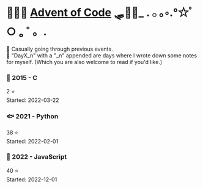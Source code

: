 # 🦌🦌🦌 [Advent of Code](https://adventofcode.com/) 🛷🎅🎁_ . 𓂂 ｡◦.°☆ﾟ○ ₒ ˚ 。.

🛀 Casually going through previous events.\
📝 "DayX_n" with a "_n" appended are days where I wrote down some notes for myself. (Which you are also welcome to read if you'd like.)

### 🎄 2015 - C
2 ⭐\
Started: 2022-03-22

### 🐟 2021 - Python
38 ⭐\
Started: 2022-02-01

### 🌳 2022 - JavaScript
40 ⭐\
Started: 2022-12-01